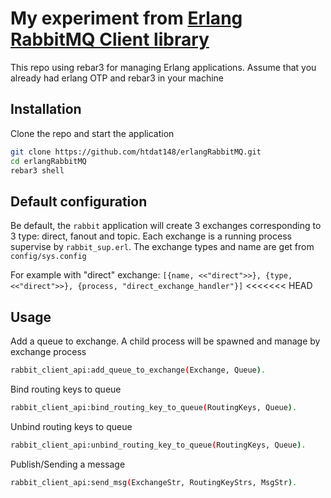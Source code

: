 # My experiment from [Erlang RabbitMQ Client library](https://www.rabbitmq.com/erlang-client-user-guide.html)

This repo using rebar3 for managing Erlang applications.
Assume that you already had erlang OTP and rebar3 in your machine

## Installation

Clone the repo and start the application
```bash
git clone https://github.com/htdat148/erlangRabbitMQ.git
cd erlangRabbitMQ
rebar3 shell
```

## Default configuration
Be default, the `rabbit` application will create 3 exchanges corresponding to 3 type: direct, fanout and topic.
Each exchange is a running process supervise by `rabbit_sup.erl`.
The exchange types and name are get from `config/sys.config`

For example with "direct" exchange: `[{name, <<"direct">>}, {type, <<"direct">>}, {process, "direct_exchange_handler"}]`
<<<<<<< HEAD
 
## Usage
Add a queue to exchange. A child process will be spawned and manage by exchange process
```bash
rabbit_client_api:add_queue_to_exchange(Exchange, Queue).
``` 
Bind routing keys to queue
```bash
rabbit_client_api:bind_routing_key_to_queue(RoutingKeys, Queue).
```
Unbind routing keys to queue
```bash
rabbit_client_api:unbind_routing_key_to_queue(RoutingKeys, Queue).
```
Publish/Sending a message
```bash
rabbit_client_api:send_msg(ExchangeStr, RoutingKeyStrs, MsgStr).
```
